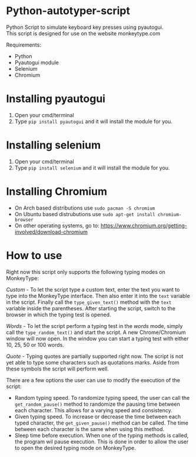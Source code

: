 # Python-autotyper-script
Python Script to simulate keyboard key presses using pyautogui.  
This script is designed for use on the website monkeytype.com

Requirements:

* Python  
* Pyautogui module  
* Selenium  
* Chromium

# Installing pyautogui
1. Open your cmd/terminal
2. Type `pip install pyautogui` and it will install the module for you.

# Installing selenium
1. Open your cmd/terminal
2. Type `pip install selenium` and it will install the module for you.

# Installing Chromium

* On Arch based distributions use `sudo pacman -S chromium`  
* On Ubuntu based distrubutions use `sudo apt-get install chromium-browser`  
* On other operating systems, go to: https://www.chromium.org/getting-involved/download-chromium

# How to use  
Right now this script only supports the following typing modes on MonkeyType:

*Custom* - To let the script type a custom text, enter the text you want to type into the MonkeyType interface. Then also enter it into the `text` variable in the script. Finally call the `type_given_text()` method with the `text` variable inside the parentheses. After starting the script, switch to the browser in which the typing test is opened. 
  
*Words* - To let the script perform a typing test in the _words_ mode, simply call the `type_random_text()` and start the script. A new Chrome/Chromium window will now open. In the window you can start a typing test with either 10, 25, 50 or 100 words.  
  
*Quote* - Typing quotes are partially supported right now. The script is not yet able to type some characters such as quotations marks. Aside from these symbols the script will perform well.  
  

There are a few options the user can use to modify the execution of the script:  

* Random typing speed. To randomize typing speed, the user can call the `get_random_pause()` method to randomize the pausing time between each character. This allows for a varying speed and consistency. 
* Given typing speed. To increase or decrease the time between each typed character, the `get_given_pause()` method can be called. The time between each character is the same when using this method. 
* Sleep time before execution. When one of the typing methods is called, the program wil pause execution. This is done in order to allow the user to open the desired typing mode on MonkeyType.


